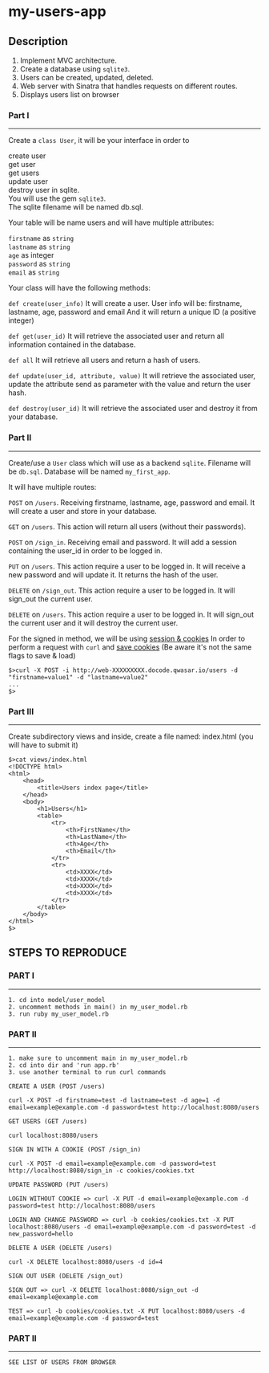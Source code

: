 # my-users-app

## Description

1. Implement MVC architecture.
2. Create a database using `sqlite3`.
3. Users can be created, updated, deleted.
4. Web server with Sinatra that handles requests on different routes.
5. Displays users list on browser

### Part I

---

Create a `class User`, it will be your interface in order to

create user </br>
get user </br>
get users </br>
update user </br>
destroy user in sqlite. </br>
You will use the gem `sqlite3`. </br>
The sqlite filename will be named db.sql. </br>

Your table will be name users and will have multiple attributes:

`firstname` as `string` </br>
`lastname` as `string` </br>
`age` as integer </br>
`password` as `string` </br>
`email` as `string` </br>

Your class will have the following methods:

`def create(user_info)`
It will create a user. User info will be: firstname, lastname, age, password and email
And it will return a unique ID (a positive integer)

`def get(user_id)`
It will retrieve the associated user and return all information contained in the database.

`def all`
It will retrieve all users and return a hash of users.

`def update(user_id, attribute, value)`
It will retrieve the associated user, update the attribute send as parameter with the value and return the user hash.

`def destroy(user_id)`
It will retrieve the associated user and destroy it from your database.

### Part II

---

Create/use a `User` class which will use as a backend `sqlite`. Filename will be `db.sql`. Database will be named `my_first_app`.

It will have multiple routes:

`POST` on `/users`. Receiving firstname, lastname, age, password and email. It will create a user and store in your database.

`GET` on `/users`. This action will return all users (without their passwords).

`POST` on `/sign_in`. Receiving email and password. It will add a session containing the user_id in order to be logged in.

`PUT` on `/users`. This action require a user to be logged in. It will receive a new password and will update it. It returns the hash of the user.

`DELETE` on `/sign_out`. This action require a user to be logged in. It will sign_out the current user.

`DELETE` on `/users`. This action require a user to be logged in. It will sign_out the current user and it will destroy the current user.

For the signed in method, we will be using [session & cookies](https://webapps-for-beginners.rubymonstas.org/sessions/sinatra_sessions.html)
In order to perform a request with `curl` and [save cookies](https://stackoverflow.com/questions/15995919/how-to-use-curl-to-send-cookies/23039038#23039038)
(Be aware it's not the same flags to save & load)

```
$>curl -X POST -i http://web-XXXXXXXXX.docode.qwasar.io/users -d "firstname=value1" -d "lastname=value2"
...
$>
```

### Part III

---

Create subdirectory views and inside, create a file named: index.html (you will have to submit it)

```
$>cat views/index.html
<!DOCTYPE html>
<html>
    <head>
        <title>Users index page</title>
    </head>
    <body>
        <h1>Users</h1>
        <table>
            <tr>
                <th>FirstName</th>
                <th>LastName</th>
                <th>Age</th>
                <th>Email</th>
            </tr>
            <tr>
                <td>XXXX</td>
                <td>XXXX</td>
                <td>XXXX</td>
                <td>XXXX</td>
            </tr>
        </table>
    </body>
</html>
$>
```

## STEPS TO REPRODUCE

### PART I

---

```
1. cd into model/user_model
2. uncomment methods in main() in my_user_model.rb
3. run ruby my_user_model.rb
```

### PART II

---

```
1. make sure to uncomment main in my_user_model.rb
2. cd into dir and 'run app.rb'
3. use another terminal to run curl commands
```

`CREATE A USER (POST /users)`</br>

```
curl -X POST -d firstname=test -d lastname=test -d age=1 -d email=example@example.com -d password=test http://localhost:8080/users
```

`GET USERS (GET /users)`</br>

```
curl localhost:8080/users
```

`SIGN IN WITH A COOKIE (POST /sign_in)`</br>

```
curl -X POST -d email=example@example.com -d password=test http://localhost:8080/sign_in -c cookies/cookies.txt
```

`UPDATE PASSWORD (PUT /users)`

```
LOGIN WITHOUT COOKIE => curl -X PUT -d email=example@example.com -d password=test http://localhost:8080/users

LOGIN AND CHANGE PASSWORD => curl -b cookies/cookies.txt -X PUT localhost:8080/users -d email=example@example.com -d password=test -d new_password=hello
```

`DELETE A USER (DELETE /users)`

```
curl -X DELETE localhost:8080/users -d id=4
```

`SIGN OUT USER (DELETE /sign_out)`

```
SIGN OUT => curl -X DELETE localhost:8080/sign_out -d email=example@example.com

TEST => curl -b cookies/cookies.txt -X PUT localhost:8080/users -d email=example@example.com -d password=test

```

### PART II

---

`SEE LIST OF USERS FROM BROWSER`

```

```
